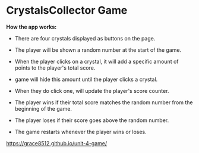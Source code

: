 # CrystalsCollector Game

<strong>How the app works:</strong>

  * There are four crystals displayed as buttons on the page.

  * The player will be shown a random number at the start of the game.

  * When the player clicks on a crystal, it will add a specific amount of points to the player's total score.

  * game will hide this amount until the player clicks a crystal.

  * When they do click one, will update the player's score counter.

  * The player wins if their total score matches the random number from the beginning of the game.

  * The player loses if their score goes above the random number.

  * The game restarts whenever the player wins or loses.
  
  https://grace8512.github.io/unit-4-game/
